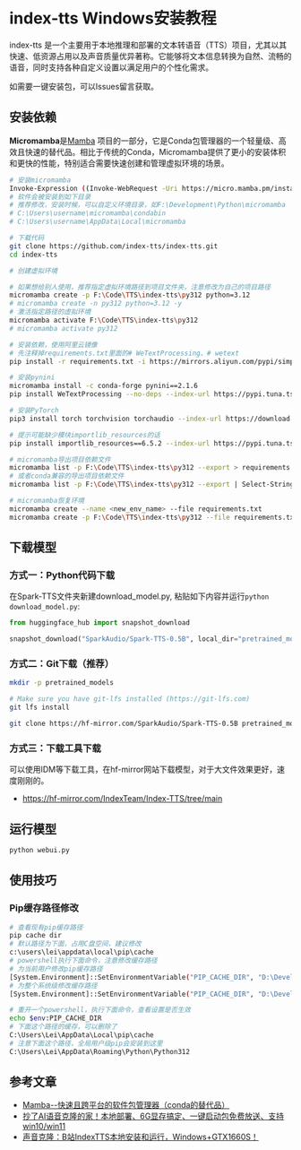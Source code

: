 # index-tts Windows安装教程

index-tts 是一个主要用于本地推理和部署的文本转语音（TTS）项目，尤其以其快速、低资源占用以及声音质量优异著称。它能够将文本信息转换为自然、流畅的语音，同时支持各种自定义设置以满足用户的个性化需求。

如需要一键安装包，可以Issues留言获取。

## 安装依赖

**Micromamba**是[Mamba](https://mamba.readthedocs.io/en/latest/) 项目的一部分，它是Conda包管理器的一个轻量级、高效且快速的替代品。相比于传统的Conda，Micromamba提供了更小的安装体积和更快的性能，特别适合需要快速创建和管理虚拟环境的场景。

```bash
# 安装micromamba
Invoke-Expression ((Invoke-WebRequest -Uri https://micro.mamba.pm/install.ps1 -UseBasicParsing).Content)
# 软件会被安装到如下目录
# 推荐修改，安装时候，可以自定义环境目录，如F:\Development\Python\micromamba
# C:\Users\username\micromamba\condabin
# C:\Users\username\AppData\Local\micromamba

# 下载代码
git clone https://github.com/index-tts/index-tts.git
cd index-tts

# 创建虚拟环境

# 如果想给别人使用，推荐指定虚拟环境路径到项目文件夹，注意修改为自己的项目路径
micromamba create -p F:\Code\TTS\index-tts\py312 python=3.12
# micromamba create -n py312 python=3.12 -y
# 激活指定路径的虚拟环境
micromamba activate F:\Code\TTS\index-tts\py312
# micromamba activate py312

# 安装依赖，使用阿里云镜像
# 先注释掉requirements.txt里面的# WeTextProcessing、# wetext
pip install -r requirements.txt -i https://mirrors.aliyun.com/pypi/simple/ --trusted-host=mirrors.aliyun.com

# 安装pynini
micromamba install -c conda-forge pynini==2.1.6
pip install WeTextProcessing --no-deps --index-url https://pypi.tuna.tsinghua.edu.cn/simple

# 安装PyTorch
pip3 install torch torchvision torchaudio --index-url https://download.pytorch.org/whl/cu126

# 提示可能缺少模块importlib_resources的话
pip install importlib_resources==6.5.2 --index-url https://pypi.tuna.tsinghua.edu.cn/simple

# micromamba导出项目依赖文件
micromamba list -p F:\Code\TTS\index-tts\py312 --export > requirements.txt
# 或者conda兼容的导出项目依赖文件
micromamba list -p F:\Code\TTS\index-tts\py312 --export | Select-String -NotMatch '^#' > requirements.txt

# micromamba恢复环境
micromamba create --name <new_env_name> --file requirements.txt
micromamba create -p F:\Code\TTS\index-tts\py312 --file requirements.txt
```

## 下载模型

### 方式一：Python代码下载
在Spark-TTS文件夹新建download_model.py, 粘贴如下内容并运行`python download_model.py`:
```python
from huggingface_hub import snapshot_download

snapshot_download("SparkAudio/Spark-TTS-0.5B", local_dir="pretrained_models/Spark-TTS-0.5B")

```

### 方式二：Git下载（推荐）

```bash
mkdir -p pretrained_models

# Make sure you have git-lfs installed (https://git-lfs.com)
git lfs install

git clone https://hf-mirror.com/SparkAudio/Spark-TTS-0.5B pretrained_models/Spark-TTS-0.5B

```
### 方式三：下载工具下载

可以使用IDM等下载工具，在hf-mirror网站下载模型，对于大文件效果更好，速度刚刚的。

- https://hf-mirror.com/IndexTeam/Index-TTS/tree/main


## 运行模型

```bash
python webui.py
```

## 使用技巧

### Pip缓存路径修改
```bash
# 查看现有pip缓存路径
pip cache dir
# 默认路径为下面，占用C盘空间，建议修改
c:\users\lei\appdata\local\pip\cache
# powershell执行下面命令，注意修改缓存路径
# 为当前用户修改pip缓存路径
[System.Environment]::SetEnvironmentVariable("PIP_CACHE_DIR", "D:\Development\Python\cache", [System.EnvironmentVariableTarget]::User)
# 为整个系统级修改缓存路径
[System.Environment]::SetEnvironmentVariable("PIP_CACHE_DIR", "D:\Development\Python\cache", [System.EnvironmentVariableTarget]::Machine)

# 重开一个powershell，执行下面命令，查看设置是否生效
echo $env:PIP_CACHE_DIR
# 下面这个路径的缓存，可以删除了
C:\Users\Lei\AppData\Local\pip\cache
# 注意下面这个路径，全局用户级pip会安装到这里
C:\Users\Lei\AppData\Roaming\Python\Python312
```

## 参考文章
- [Mamba--快速且跨平台的软件包管理器（conda的替代品）](https://mp.weixin.qq.com/s/8GXV_xiW5XVOtFaFqgfWbg)
- [抄了AI语音克隆的家！本地部署、6G显存搞定、一键启动包免费放送、支持win10/win11](https://mp.weixin.qq.com/s/qfm1kYhjQN6RdKB5xedWpA)
- [声音克隆：B站IndexTTS本地安装和运行，Windows+GTX1660S！](https://mp.weixin.qq.com/s/NHAGAk2FjtboaDmjn70b1A)
